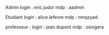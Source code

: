 Admin login : eric.judor 
mdp : aadmin

Etudiant login : alice.lefevre
mdp : mnqzyad

professeur : login : jean.dupont
mdp : osivgera
